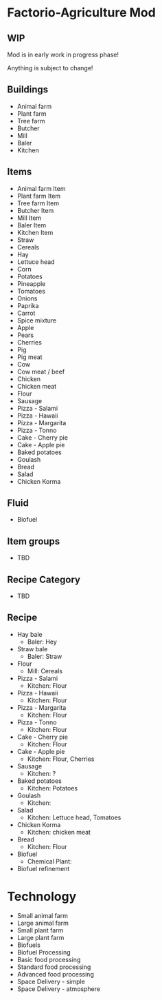 # Factorio-Agriculture Mod

## WIP
Mod is in early work in progress phase!

Anything is subject to change!

## Buildings
- Animal farm
- Plant farm
- Tree farm
- Butcher
- Mill
- Baler 
- Kitchen

## Items
- Animal farm Item
- Plant farm Item
- Tree farm Item
- Butcher Item
- Mill Item
- Baler Item
- Kitchen Item
- Straw
- Cereals
- Hay
- Lettuce head
- Corn
- Potatoes
- Pineapple
- Tomatoes
- Onions
- Paprika
- Carrot
- Spice mixture
- Apple
- Pears
- Cherries
- Pig
- Pig meat
- Cow
- Cow meat / beef
- Chicken
- Chicken meat
- Flour
- Sausage
- Pizza - Salami
- Pizza - Hawaii
- Pizza - Margarita
- Pizza - Tonno
- Cake - Cherry pie
- Cake - Apple pie
- Baked potatoes
- Goulash
- Bread
- Salad
- Chicken Korma

## Fluid
- Biofuel

## Item groups
- TBD

## Recipe Category
- TBD

## Recipe
- Hay bale
  - Baler: Hey
- Straw bale
  - Baler: Straw
- Flour
  - Mill: Cereals
- Pizza - Salami
  - Kitchen: Flour
- Pizza - Hawaii
  - Kitchen: Flour
- Pizza - Margarita
  - Kitchen: Flour  
- Pizza - Tonno
  - Kitchen: Flour
- Cake - Cherry pie
  - Kitchen: Flour
- Cake - Apple pie
  - Kitchen: Flour, Cherries
- Sausage
  - Kitchen: ?
- Baked potatoes
  - Kitchen: Potatoes
- Goulash
  - Kitchen:
- Salad
  - Kitchen: Lettuce head, Tomatoes
- Chicken Korma
  - Kitchen: chicken meat
- Bread
  - Kitchen: Flour
- Biofuel
  - Chemical Plant:
- Biofuel refinement

# Technology
- Small animal farm
- Large animal farm
- Small plant farm
- Large plant farm
- Biofuels
- Biofuel Processing
- Basic food processing
- Standard food processing
- Advanced food processing
- Space Delivery - simple
- Space Delivery - atmosphere